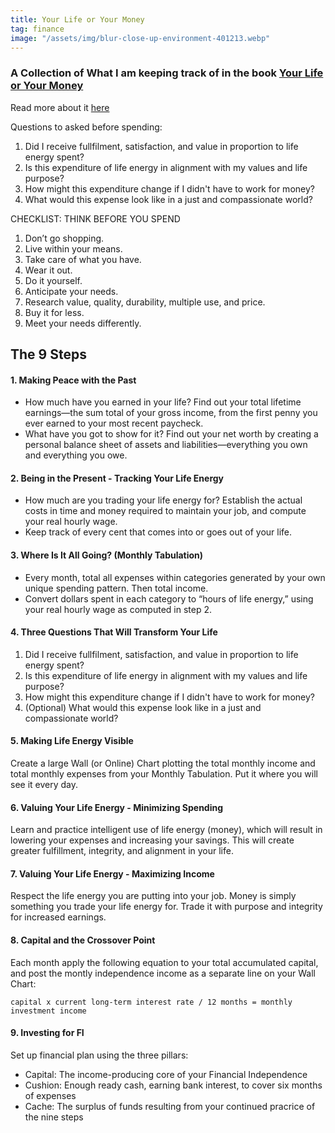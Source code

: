 ```yaml
---
title: Your Life or Your Money
tag: finance
image: "/assets/img/blur-close-up-environment-401213.webp"
---
```


### A Collection of What I am keeping track of in the book [Your Life or Your Money](https://www.amazon.com/Your-Money-Life-Transforming-Relationship/dp/0143115766)

Read more about it [here](https://yourmoneyoryourlife.com/)

Questions to asked before spending:
1. Did I receive fullfilment, satisfaction, and value in proportion to life energy spent?
2. Is this expenditure of life energy in alignment with my values and life purpose?
3. How might this expenditure change if I didn't have to work for money?
4. What would this expense look like in a just and compassionate world?

CHECKLIST: THINK BEFORE YOU SPEND
1. Don’t go shopping.
2. Live within your means.
3. Take care of what you have.
4. Wear it out.
5. Do it yourself.
6. Anticipate your needs.
7. Research value, quality, durability, multiple use, and price.
8. Buy it for less.
9. Meet your needs differently.

## The 9 Steps
#### 1. Making Peace with the Past
*  How much have you earned in your life? Find out your total lifetime earnings—the sum total of your gross income, from the first penny you ever earned to your most recent paycheck.
* What have you got to show for it? Find out your net worth by creating a personal balance sheet of assets and liabilities—everything you own and everything you owe.

#### 2. Being in the Present - Tracking Your Life Energy
* How much are you trading your life energy for? Establish the actual costs in time and money required to maintain your job, and compute your real hourly wage.
* Keep track of every cent that comes into or goes out of your life.

#### 3. Where Is It All Going? (Monthly Tabulation)
* Every month, total all expenses within categories generated by your own unique spending pattern. Then total income.
* Convert dollars spent in each category to “hours of life energy,” using your real hourly wage as computed in step 2.

#### 4. Three Questions That Will Transform Your Life
1. Did I receive fullfilment, satisfaction, and value in proportion to life energy spent?
2. Is this expenditure of life energy in alignment with my values and life purpose?
3. How might this expenditure change if I didn't have to work for money?
4. (Optional) What would this expense look like in a just and compassionate world?

#### 5. Making Life Energy Visible
Create a large Wall (or Online) Chart plotting the total monthly income and total monthly expenses from your Monthly Tabulation. Put it where you will see it every day.

#### 6. Valuing Your Life Energy - Minimizing Spending
Learn and practice intelligent use of life energy (money), which will result in lowering your expenses and increasing your savings. This will create greater fulfillment, integrity, and alignment in your life.

#### 7. Valuing Your Life Energy - Maximizing Income
Respect the life energy you are putting into your job. Money is simply something you trade your life energy for. Trade it with purpose and integrity for increased earnings.

#### 8. Capital and the Crossover Point
Each month apply the following equation to your total accumulated capital, and post the montly independence income as a separate line on your Wall Chart:
```
capital x current long-term interest rate / 12 months = monthly investment income 
```

#### 9. Investing for FI
Set up financial plan using the three pillars:
* Capital: The income-producing core of your Financial Independence
* Cushion: Enough ready cash, earning bank interest, to cover six months of expenses
* Cache: The surplus of funds resulting from your continued pracrice of the nine steps